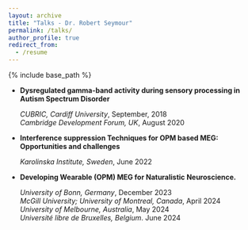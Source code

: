 ```yaml
---
layout: archive
title: "Talks - Dr. Robert Seymour"
permalink: /talks/
author_profile: true
redirect_from:
  - /resume
---
```


{% include base_path %}

- **Dysregulated gamma-band activity during sensory processing in Autism Spectrum Disorder**

    *CUBRIC, Cardiff University*, September, 2018  
    *Cambridge Development Forum, UK*, August 2020

- **Interference suppression Techniques for OPM based MEG: Opportunities and challenges**

    *Karolinska Institute, Sweden*, June 2022  

- **Developing Wearable (OPM) MEG for Naturalistic Neuroscience.**

    *University of Bonn, Germany*, December 2023  
    *McGill University; University of Montreal, Canada*, April 2024  
    *University of Melbourne, Australia*, May 2024  
    *Université libre de Bruxelles, Belgium*. June 2024  

